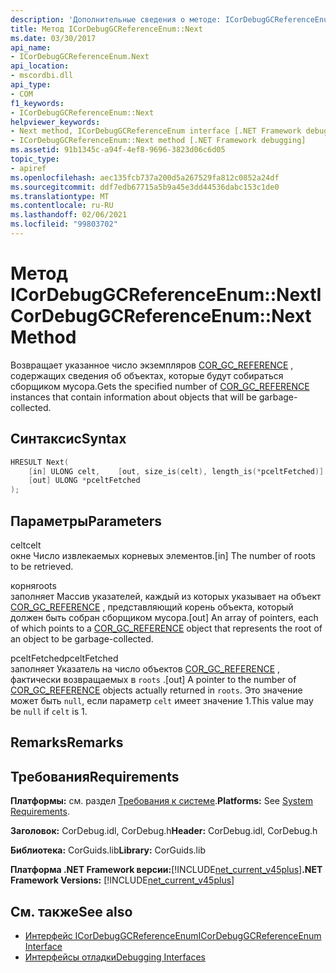 ```yaml
---
description: 'Дополнительные сведения о методе: ICorDebugGCReferenceEnum:: Next'
title: Метод ICorDebugGCReferenceEnum::Next
ms.date: 03/30/2017
api_name:
- ICorDebugGCReferenceEnum.Next
api_location:
- mscordbi.dll
api_type:
- COM
f1_keywords:
- ICorDebugGCReferenceEnum::Next
helpviewer_keywords:
- Next method, ICorDebugGCReferenceEnum interface [.NET Framework debugging]
- ICorDebugGCReferenceEnum::Next method [.NET Framework debugging]
ms.assetid: 91b1345c-a94f-4ef8-9696-3823d06c6d05
topic_type:
- apiref
ms.openlocfilehash: aec135fcb737a200d5a267529fa812c0852a24df
ms.sourcegitcommit: ddf7edb67715a5b9a45e3dd44536dabc153c1de0
ms.translationtype: MT
ms.contentlocale: ru-RU
ms.lasthandoff: 02/06/2021
ms.locfileid: "99803702"
---
```

# <a name="icordebuggcreferenceenumnext-method"></a><span data-ttu-id="d43e5-103">Метод ICorDebugGCReferenceEnum::Next</span><span class="sxs-lookup"><span data-stu-id="d43e5-103">ICorDebugGCReferenceEnum::Next Method</span></span>

<span data-ttu-id="d43e5-104">Возвращает указанное число экземпляров [COR_GC_REFERENCE](cor-gc-reference-structure.md) , содержащих сведения об объектах, которые будут собираться сборщиком мусора.</span><span class="sxs-lookup"><span data-stu-id="d43e5-104">Gets the specified number of [COR_GC_REFERENCE](cor-gc-reference-structure.md) instances that contain information about objects that will be garbage-collected.</span></span>  
  
## <a name="syntax"></a><span data-ttu-id="d43e5-105">Синтаксис</span><span class="sxs-lookup"><span data-stu-id="d43e5-105">Syntax</span></span>  
  
```cpp  
HRESULT Next(  
    [in] ULONG celt,    [out, size_is(celt), length_is(*pceltFetched)] COR_GC_REFERENCE roots[],
    [out] ULONG *pceltFetched  
);  
```  
  
## <a name="parameters"></a><span data-ttu-id="d43e5-106">Параметры</span><span class="sxs-lookup"><span data-stu-id="d43e5-106">Parameters</span></span>  

 <span data-ttu-id="d43e5-107">celt</span><span class="sxs-lookup"><span data-stu-id="d43e5-107">celt</span></span>  
 <span data-ttu-id="d43e5-108">окне Число извлекаемых корневых элементов.</span><span class="sxs-lookup"><span data-stu-id="d43e5-108">[in] The number of roots to be retrieved.</span></span>  
  
 <span data-ttu-id="d43e5-109">корня</span><span class="sxs-lookup"><span data-stu-id="d43e5-109">roots</span></span>  
 <span data-ttu-id="d43e5-110">заполняет Массив указателей, каждый из которых указывает на объект [COR_GC_REFERENCE](cor-gc-reference-structure.md) , представляющий корень объекта, который должен быть собран сборщиком мусора.</span><span class="sxs-lookup"><span data-stu-id="d43e5-110">[out] An array of pointers, each of which points to a [COR_GC_REFERENCE](cor-gc-reference-structure.md) object that represents the root of an object to be garbage-collected.</span></span>  
  
 <span data-ttu-id="d43e5-111">pceltFetched</span><span class="sxs-lookup"><span data-stu-id="d43e5-111">pceltFetched</span></span>  
 <span data-ttu-id="d43e5-112">заполняет Указатель на число объектов [COR_GC_REFERENCE](cor-gc-reference-structure.md) , фактически возвращаемых в `roots` .</span><span class="sxs-lookup"><span data-stu-id="d43e5-112">[out] A pointer to the number of [COR_GC_REFERENCE](cor-gc-reference-structure.md) objects actually returned in `roots`.</span></span> <span data-ttu-id="d43e5-113">Это значение может быть `null`, если параметр `celt` имеет значение 1.</span><span class="sxs-lookup"><span data-stu-id="d43e5-113">This value may be `null` if `celt` is 1.</span></span>  
  
## <a name="remarks"></a><span data-ttu-id="d43e5-114">Remarks</span><span class="sxs-lookup"><span data-stu-id="d43e5-114">Remarks</span></span>  
  
## <a name="requirements"></a><span data-ttu-id="d43e5-115">Требования</span><span class="sxs-lookup"><span data-stu-id="d43e5-115">Requirements</span></span>  

 <span data-ttu-id="d43e5-116">**Платформы:** см. раздел [Требования к системе](../../get-started/system-requirements.md).</span><span class="sxs-lookup"><span data-stu-id="d43e5-116">**Platforms:** See [System Requirements](../../get-started/system-requirements.md).</span></span>  
  
 <span data-ttu-id="d43e5-117">**Заголовок:** CorDebug.idl, CorDebug.h</span><span class="sxs-lookup"><span data-stu-id="d43e5-117">**Header:** CorDebug.idl, CorDebug.h</span></span>  
  
 <span data-ttu-id="d43e5-118">**Библиотека:** CorGuids.lib</span><span class="sxs-lookup"><span data-stu-id="d43e5-118">**Library:** CorGuids.lib</span></span>  
  
 <span data-ttu-id="d43e5-119">**Платформа .NET Framework версии:**[!INCLUDE[net_current_v45plus](../../../../includes/net-current-v45plus-md.md)]</span><span class="sxs-lookup"><span data-stu-id="d43e5-119">**.NET Framework Versions:** [!INCLUDE[net_current_v45plus](../../../../includes/net-current-v45plus-md.md)]</span></span>  
  
## <a name="see-also"></a><span data-ttu-id="d43e5-120">См. также</span><span class="sxs-lookup"><span data-stu-id="d43e5-120">See also</span></span>

- [<span data-ttu-id="d43e5-121">Интерфейс ICorDebugGCReferenceEnum</span><span class="sxs-lookup"><span data-stu-id="d43e5-121">ICorDebugGCReferenceEnum Interface</span></span>](icordebuggcreferenceenum-interface.md)
- [<span data-ttu-id="d43e5-122">Интерфейсы отладки</span><span class="sxs-lookup"><span data-stu-id="d43e5-122">Debugging Interfaces</span></span>](debugging-interfaces.md)
